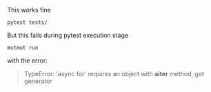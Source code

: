 This works fine

```
pytest tests/
```

But this fails during pytest execution stage
```
mutmut run
```

with the error:
> TypeError: 'async for' requires an object with __aiter__ method, got generator
